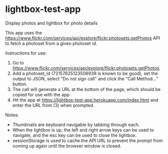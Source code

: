 # lightbox-test-app
Display photos and lightbox for photo details

This app uses the https://www.flickr.com/services/api/explore/flickr.photosets.getPhotos API to fetch a photoset from a given photoset id.

Instructions for use:
1. Go to https://www.flickr.com/services/api/explore/flickr.photosets.getPhotos.
2. Add a photoset_id (72157625123508939 is known to be good), set the output to JSON, select "Do not sign call" and click the "Call Method..." button.
3. The call will generate a URL at the bottom of the page, which should be copied for use with the app.
4. Hit the app at https://lightbox-test-app.herokuapp.com/index.html and enter the URL from (3) when prompted.

Notes:  
* Thumbnails are keyboard navigable by tabbing through each.
* When the lightbox is up, the left and right arrow keys can be used to navigate, and the esc key can be used to close the lightbox.
* sessionStorage is used to cache the API URL to prevent the prompt from coming up again until the browser window is closed.
